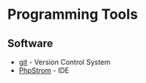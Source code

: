 # Programming Tools
## Software
* [git](https://git-scm.com/download/win) - Version Control System
* [PhpStrom](https://www.jetbrains.com/phpstorm/?fromMenu) - IDE